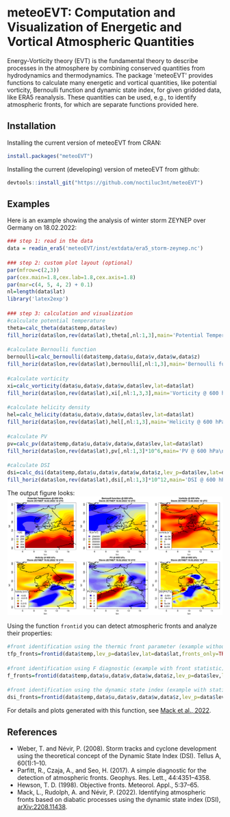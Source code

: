 # meteoEVT: Computation and Visualization of Energetic and Vortical Atmospheric Quantities

Energy-Vorticity theory (EVT) is the fundamental theory to describe processes in the atmosphere by combining conserved quantities from hydrodynamics and thermodynamics. The package 'meteoEVT' provides functions to calculate many energetic and vortical quantities, like potential vorticity, Bernoulli function and dynamic state index, for given gridded data, like ERA5 reanalysis. These quantities can be used, e.g., to identify atmospheric fronts, for which are separate functions provided here.

## Installation
Installing the current version of meteoEVT from CRAN:
```r
install.packages("meteoEVT")
```

Installing the current (developing) version of meteoEVT from github:
```r
devtools::install_git("https://github.com/noctiluc3nt/meteoEVT")
```


## Examples
Here is an example showing the analysis of winter storm ZEYNEP over Germany on 18.02.2022:

``` r
### step 1: read in the data
data = readin_era5('meteoEVT/inst/extdata/era5_storm-zeynep.nc')

### step 2: custom plot layout (optional)
par(mfrow=c(2,3))
par(cex.main=1.8,cex.lab=1.8,cex.axis=1.8)
par(mar=c(4, 5, 4, 2) + 0.1)
nl=length(data$lat)
library('latex2exp')

### step 3: calculation and visualization 
#calculate potential temperature
theta=calc_theta(data$temp,data$lev)
fill_horiz(data$lon,rev(data$lat),theta[,nl:1,3],main='Potential Temperature @ 600 hPa\nStorm ZEYNEP 18.02.2022 18 UTC',levels=c(29,seq(29.5,30.8,0.1),32)*10^1, legend_loc='bottomleft',legend_title=TeX('$\\theta$ \\[K\\]'),xlab='lon',ylab='lat')

#calculate Bernoulli function
bernoulli=calc_bernoulli(data$temp,data$u,data$v,data$w,data$z)
fill_horiz(data$lon,rev(data$lat),bernoulli[,nl:1,3],main='Bernoulli function @ 600 hPa\nStorm ZEYNEP 18.02.2022 18 UTC',levels=c(29,seq(29.4,31,0.1),32)*10^4, legend_loc='bottomleft',legend_title=TeX('B \\[$m^2/s^2$\\]'),xlab='lon',ylab='lat')

#calculate vorticity
xi=calc_vorticity(data$u,data$v,data$w,data$lev,lat=data$lat)
fill_horiz(data$lon,rev(data$lat),xi[,nl:1,3,3],main='Vorticity @ 600 hPa\nStorm ZEYNEP 18.02.2022 18 UTC',levels=c(-10,seq(-4,4,0.1),10)*10^-4, legend_loc='bottomleft',legend_title=TeX('vorticity \\[$s^{-1}$\\]'),xlab='lon',ylab='lat')

#calculate helicity density
hel=calc_helicity(data$u,data$v,data$w,data$lev,lat=data$lat)
fill_horiz(data$lon,rev(data$lat),hel[,nl:1,3],main='Helicity @ 600 hPa\nStorm ZEYNEP 18.02.2022 18 UTC',levels=c(-10,seq(-3,3,0.1),10)*10^-2,legend_loc='bottomleft',legend_title=TeX('helicity \\[$m/s^2$\\]'),xlab='lon',ylab='lat')

#calculate PV
pv=calc_pv(data$temp,data$u,data$v,data$w,data$lev,lat=data$lat)
fill_horiz(data$lon,rev(data$lat),pv[,nl:1,3]*10^6,main='PV @ 600 hPa\nStorm ZEYNEP 18.02.2022 18 UTC',levels=c(-10,seq(0,4,0.1),10), legend_loc='bottomleft',legend_title=TeX('PV \\[PVU\\]'),xlab='lon',ylab='lat')

#calculate DSI
dsi=calc_dsi(data$temp,data$u,data$v,data$w,data$z,lev_p=data$lev,lat=data$lat)
fill_horiz(data$lon,rev(data$lat),dsi[,nl:1,3]*10^12,main='DSI @ 600 hPa\nStorm ZEYNEP 18.02.2022 18 UTC',levels=c(-10,seq(-1,1,0.1),10)*10^-3, legend_loc='bottomleft',legend_title=TeX('DSI \\[PVU^2/s\\]'),xlab='lon',ylab='lat')
```

The output figure looks:
![](inst/figures/example_zeynep.png) <br>


Using the function `frontid` you can detect atmospheric fronts and analyze their properties:
```r
#front identification using the thermic front parameter (example without front statistic)
tfp_fronts=frontid(data$temp,lev_p=data$lev,lat=data$lat,fronts_only=TRUE)

#front identification using F diagnostic (example with front statistic)
f_fronts=frontid(data$temp,data$u,data$v,data$w,data$z,lev_p=data$lev,lat=data$lat,method='f',threshold=2,fronts_only=FALSE)

#front identification using the dynamic state index (example with statistic)
dsi_fronts=frontid(data$temp,data$u,data$v,data$w,data$z,lev_p=data$lev,lat=data$lat,method='dsi',threshold=4*10^-16,fronts_only=FALSE)
```
For details and plots generated with this function, see [Mack et al., 2022](https://arxiv.org/abs/2208.11438). 

## References
- Weber, T. and Névir, P. (2008). Storm tracks and cyclone development using the theoretical concept of the Dynamic State Index (DSI). Tellus A, 60(1):1–10.
- Parfitt, R., Czaja, A., and Seo, H. (2017). A simple diagnostic for the detection of atmospheric fronts. Geophys. Res. Lett., 44:4351–4358.
- Hewson, T. D. (1998). Objective fronts. Meteorol. Appl., 5:37–65.
- Mack, L., Rudolph, A. and Névir, P. (2022). Identifying atmospheric fronts based on diabatic processes using the dynamic state index (DSI), [arXiv:2208.11438](https://arxiv.org/abs/2208.11438).
